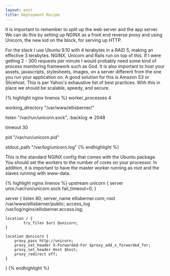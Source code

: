 ```yaml
---
layout: post
title: Deployment Recipe
---
```


It is important to remember to split up the web server and the app server. We can do this by setting up NGINX as a front end reverse proxy and using Unicorn, the new kid on the block, for serving up HTTP.

For the stack I use Ubuntu 9.10 with 4 terabytes in a RAID 5, making an effective 3 terabytes. NGINX, Unicorn and Rails run on top of this. If I were getting 2 - 300 requests per minute I would probably need some kind of process monitoring framework such as God. It is also important to host your assets, javascripts, stylesheets, images, on a server different from the one you run your application on. A good solution for this is Amazon S3 or Slicehost. This is per Yahoo's exhaustive list of best practices. With this in place we should be scalable, speedy, and secure.

{% highlight nginx linenos %}
worker_processes 4

working_directory "/var/www/ellisberner/"

listen "/var/run/unicorn.sock", :backlog => 2048

timeout 30

pid "/var/run/unicorn.pid"

stdout_path "/var/log/unicorn.log"
{% endhighlight %}

This is the standard NGINX config that comes with the Ubuntu package. You should set the workers to the number of cores on your processor. In addition, it is important to have the master worker running as root and the slaves running with www-data.

{% highlight nginx linenos %}
upstream unicorn {
    server unix:/var/run/unicorn.sock fail_timeout=0;
}

server {
	listen 80;
	server_name ellisberner.com;
	root /var/www/ellisberner/public;
	access_log /var/log/nginx/ellisberner.access.log;

	location / {
        	try_files $uri @unicorn;
	}

	location @unicorn {
		proxy_pass http://unicorn;
		proxy_set_header X-Forwarded-For $proxy_add_x_forwarded_for;
		proxy_set_header Host $host;
		proxy_redirect off;
	}
}
{% endhighlight %}

